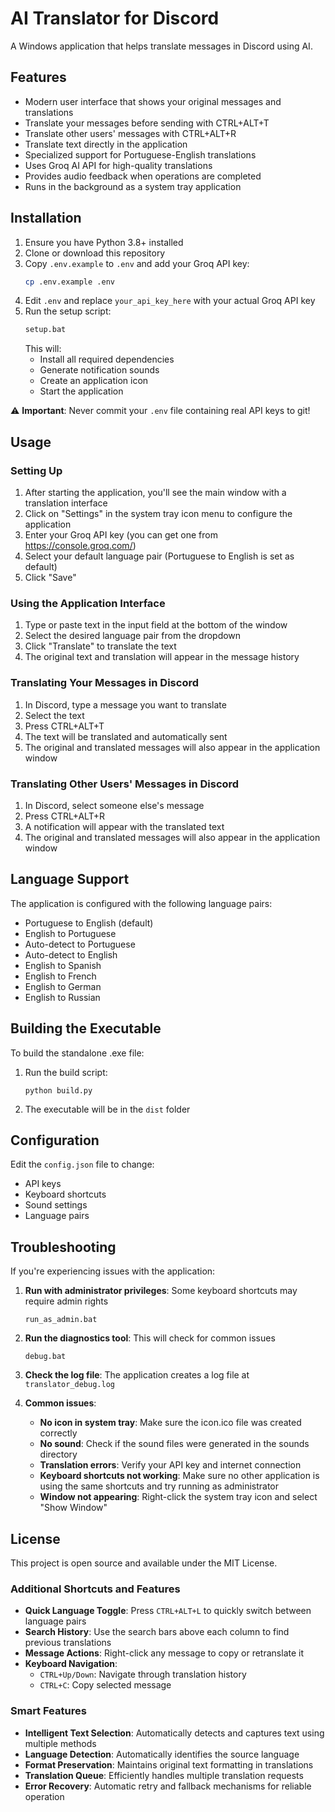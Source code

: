 # AI Translator for Discord

A Windows application that helps translate messages in Discord using AI.

## Features

- Modern user interface that shows your original messages and translations
- Translate your messages before sending with CTRL+ALT+T
- Translate other users' messages with CTRL+ALT+R
- Translate text directly in the application
- Specialized support for Portuguese-English translations
- Uses Groq AI API for high-quality translations
- Provides audio feedback when operations are completed
- Runs in the background as a system tray application

## Installation

1. Ensure you have Python 3.8+ installed
2. Clone or download this repository
3. Copy `.env.example` to `.env` and add your Groq API key:
   ```bash
   cp .env.example .env
   ```
4. Edit `.env` and replace `your_api_key_here` with your actual Groq API key
5. Run the setup script:
   ```bash
   setup.bat
   ```
   This will:
   - Install all required dependencies
   - Generate notification sounds
   - Create an application icon
   - Start the application

⚠️ **Important**: Never commit your `.env` file containing real API keys to git!

## Usage

### Setting Up

1. After starting the application, you'll see the main window with a translation interface
2. Click on "Settings" in the system tray icon menu to configure the application
3. Enter your Groq API key (you can get one from https://console.groq.com/)
4. Select your default language pair (Portuguese to English is set as default)
5. Click "Save"

### Using the Application Interface

1. Type or paste text in the input field at the bottom of the window
2. Select the desired language pair from the dropdown
3. Click "Translate" to translate the text
4. The original text and translation will appear in the message history

### Translating Your Messages in Discord

1. In Discord, type a message you want to translate
2. Select the text
3. Press CTRL+ALT+T
4. The text will be translated and automatically sent
5. The original and translated messages will also appear in the application window

### Translating Other Users' Messages in Discord

1. In Discord, select someone else's message
2. Press CTRL+ALT+R
3. A notification will appear with the translated text
4. The original and translated messages will also appear in the application window

## Language Support

The application is configured with the following language pairs:
- Portuguese to English (default)
- English to Portuguese
- Auto-detect to Portuguese
- Auto-detect to English
- English to Spanish
- English to French
- English to German
- English to Russian

## Building the Executable

To build the standalone .exe file:

1. Run the build script:
   ```
   python build.py
   ```
2. The executable will be in the `dist` folder

## Configuration

Edit the `config.json` file to change:
- API keys
- Keyboard shortcuts
- Sound settings
- Language pairs

## Troubleshooting

If you're experiencing issues with the application:

1. **Run with administrator privileges**: Some keyboard shortcuts may require admin rights
   ```
   run_as_admin.bat
   ```

2. **Run the diagnostics tool**: This will check for common issues
   ```
   debug.bat
   ```

3. **Check the log file**: The application creates a log file at `translator_debug.log`

4. **Common issues**:
   - **No icon in system tray**: Make sure the icon.ico file was created correctly
   - **No sound**: Check if the sound files were generated in the sounds directory
   - **Translation errors**: Verify your API key and internet connection
   - **Keyboard shortcuts not working**: Make sure no other application is using the same shortcuts and try running as administrator
   - **Window not appearing**: Right-click the system tray icon and select "Show Window"

## License

This project is open source and available under the MIT License.

### Additional Shortcuts and Features

- **Quick Language Toggle**: Press `CTRL+ALT+L` to quickly switch between language pairs
- **Search History**: Use the search bars above each column to find previous translations
- **Message Actions**: Right-click any message to copy or retranslate it
- **Keyboard Navigation**: 
  - `CTRL+Up/Down`: Navigate through translation history
  - `CTRL+C`: Copy selected message

### Smart Features

- **Intelligent Text Selection**: Automatically detects and captures text using multiple methods
- **Language Detection**: Automatically identifies the source language
- **Format Preservation**: Maintains original text formatting in translations
- **Translation Queue**: Efficiently handles multiple translation requests
- **Error Recovery**: Automatic retry and fallback mechanisms for reliable operation 